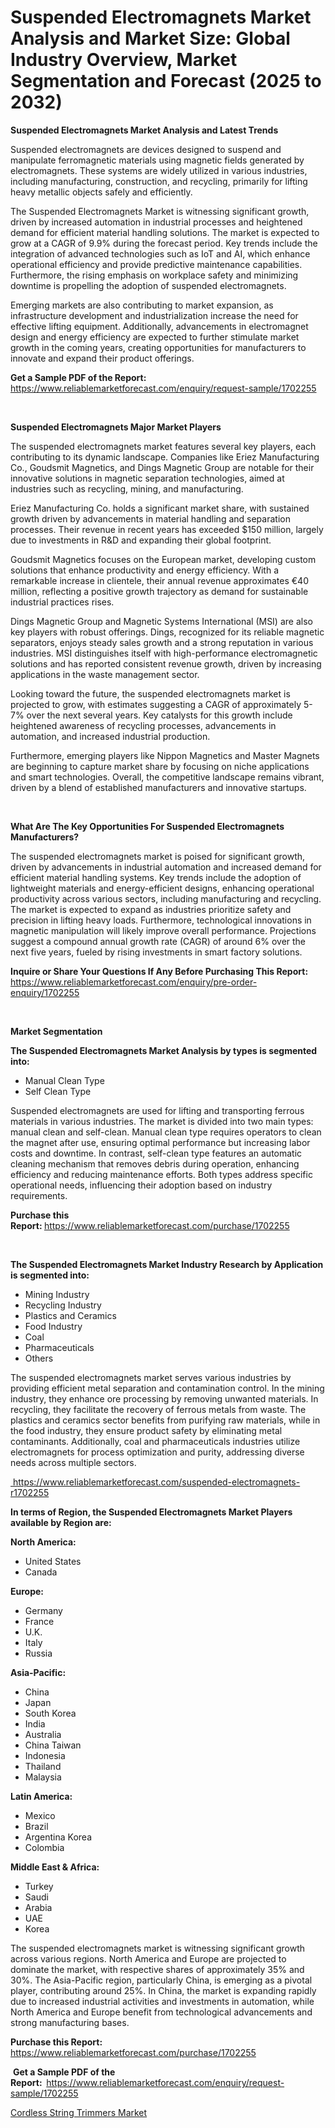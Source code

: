 <p><h1>Suspended Electromagnets Market Analysis and Market Size: Global Industry Overview, Market Segmentation and Forecast (2025 to 2032)</h1></p><p><strong>Suspended Electromagnets Market Analysis and Latest Trends</strong></p>
<p><p>Suspended electromagnets are devices designed to suspend and manipulate ferromagnetic materials using magnetic fields generated by electromagnets. These systems are widely utilized in various industries, including manufacturing, construction, and recycling, primarily for lifting heavy metallic objects safely and efficiently.</p><p>The Suspended Electromagnets Market is witnessing significant growth, driven by increased automation in industrial processes and heightened demand for efficient material handling solutions. The market is expected to grow at a CAGR of 9.9% during the forecast period. Key trends include the integration of advanced technologies such as IoT and AI, which enhance operational efficiency and provide predictive maintenance capabilities. Furthermore, the rising emphasis on workplace safety and minimizing downtime is propelling the adoption of suspended electromagnets. </p><p>Emerging markets are also contributing to market expansion, as infrastructure development and industrialization increase the need for effective lifting equipment. Additionally, advancements in electromagnet design and energy efficiency are expected to further stimulate market growth in the coming years, creating opportunities for manufacturers to innovate and expand their product offerings.</p></p>
<p><strong>Get a Sample PDF of the Report:&nbsp;</strong> <a href="https://www.reliablemarketforecast.com/enquiry/request-sample/1702255?utm_campaign=1110&utm_medium=2&utm_source=Github&utm_content=ia&utm_term=19022025&utm_id=suspended-electromagnets">https://www.reliablemarketforecast.com/enquiry/request-sample/1702255</a></p>
<p>&nbsp;</p>
<p><strong>Suspended Electromagnets Major Market Players</strong></p>
<p><p>The suspended electromagnets market features several key players, each contributing to its dynamic landscape. Companies like Eriez Manufacturing Co., Goudsmit Magnetics, and Dings Magnetic Group are notable for their innovative solutions in magnetic separation technologies, aimed at industries such as recycling, mining, and manufacturing.</p><p>Eriez Manufacturing Co. holds a significant market share, with sustained growth driven by advancements in material handling and separation processes. Their revenue in recent years has exceeded $150 million, largely due to investments in R&D and expanding their global footprint.</p><p>Goudsmit Magnetics focuses on the European market, developing custom solutions that enhance productivity and energy efficiency. With a remarkable increase in clientele, their annual revenue approximates €40 million, reflecting a positive growth trajectory as demand for sustainable industrial practices rises.</p><p>Dings Magnetic Group and Magnetic Systems International (MSI) are also key players with robust offerings. Dings, recognized for its reliable magnetic separators, enjoys steady sales growth and a strong reputation in various industries. MSI distinguishes itself with high-performance electromagnetic solutions and has reported consistent revenue growth, driven by increasing applications in the waste management sector.</p><p>Looking toward the future, the suspended electromagnets market is projected to grow, with estimates suggesting a CAGR of approximately 5-7% over the next several years. Key catalysts for this growth include heightened awareness of recycling processes, advancements in automation, and increased industrial production. </p><p>Furthermore, emerging players like Nippon Magnetics and Master Magnets are beginning to capture market share by focusing on niche applications and smart technologies. Overall, the competitive landscape remains vibrant, driven by a blend of established manufacturers and innovative startups.</p></p>
<p>&nbsp;</p>
<p><strong>What Are The Key Opportunities For Suspended Electromagnets Manufacturers?</strong></p>
<p><p>The suspended electromagnets market is poised for significant growth, driven by advancements in industrial automation and increased demand for efficient material handling systems. Key trends include the adoption of lightweight materials and energy-efficient designs, enhancing operational productivity across various sectors, including manufacturing and recycling. The market is expected to expand as industries prioritize safety and precision in lifting heavy loads. Furthermore, technological innovations in magnetic manipulation will likely improve overall performance. Projections suggest a compound annual growth rate (CAGR) of around 6% over the next five years, fueled by rising investments in smart factory solutions.</p></p>
<p><strong>Inquire or Share Your Questions If Any Before Purchasing This Report:</strong> <a href="https://www.reliablemarketforecast.com/enquiry/pre-order-enquiry/1702255?utm_campaign=1110&utm_medium=2&utm_source=Github&utm_content=ia&utm_term=19022025&utm_id=suspended-electromagnets">https://www.reliablemarketforecast.com/enquiry/pre-order-enquiry/1702255</a></p>
<p>&nbsp;</p>
<p><strong>Market Segmentation</strong></p>
<p><strong>The Suspended Electromagnets Market Analysis by types is segmented into:</strong></p>
<p><ul><li>Manual Clean Type</li><li>Self Clean Type</li></ul></p>
<p><p>Suspended electromagnets are used for lifting and transporting ferrous materials in various industries. The market is divided into two main types: manual clean and self-clean. Manual clean type requires operators to clean the magnet after use, ensuring optimal performance but increasing labor costs and downtime. In contrast, self-clean type features an automatic cleaning mechanism that removes debris during operation, enhancing efficiency and reducing maintenance efforts. Both types address specific operational needs, influencing their adoption based on industry requirements.</p></p>
<p><strong>Purchase this Report:&nbsp;</strong><a href="https://www.reliablemarketforecast.com/purchase/1702255?utm_campaign=1110&utm_medium=2&utm_source=Github&utm_content=ia&utm_term=19022025&utm_id=suspended-electromagnets">https://www.reliablemarketforecast.com/purchase/1702255</a></p>
<p>&nbsp;</p>
<p><strong>The Suspended Electromagnets Market Industry Research by Application is segmented into:</strong></p>
<p><ul><li>Mining Industry</li><li>Recycling Industry</li><li>Plastics and Ceramics</li><li>Food Industry</li><li>Coal</li><li>Pharmaceuticals</li><li>Others</li></ul></p>
<p><p>The suspended electromagnets market serves various industries by providing efficient metal separation and contamination control. In the mining industry, they enhance ore processing by removing unwanted materials. In recycling, they facilitate the recovery of ferrous metals from waste. The plastics and ceramics sector benefits from purifying raw materials, while in the food industry, they ensure product safety by eliminating metal contaminants. Additionally, coal and pharmaceuticals industries utilize electromagnets for process optimization and purity, addressing diverse needs across multiple sectors.</p></p>
<p><a href="https://www.reliablemarketforecast.com/suspended-electromagnets-r1702255?utm_campaign=1110&utm_medium=2&utm_source=Github&utm_content=ia&utm_term=19022025&utm_id=suspended-electromagnets">&nbsp;https://www.reliablemarketforecast.com/suspended-electromagnets-r1702255</a></p>
<p><strong>In terms of Region, the Suspended Electromagnets Market Players available by Region are:</strong></p>
<p>
    <p> <strong> North America: </strong>
        <ul>
            <li>United States</li>
            <li>Canada</li>
        </ul>
        </p> 
    <p> <strong> Europe: </strong>
        <ul>
            <li>Germany</li>
            <li>France</li>
            <li>U.K.</li>
            <li>Italy</li>
            <li>Russia</li>
        </ul>
        </p> 
    <p> <strong> Asia-Pacific: </strong>
        <ul>
            <li>China</li>
            <li>Japan</li>
            <li>South Korea</li>
            <li>India</li>
            <li>Australia</li>
            <li>China Taiwan</li>
            <li>Indonesia</li>
            <li>Thailand</li>
            <li>Malaysia</li>
        </ul>
        </p> 
    <p> <strong> Latin America: </strong>
        <ul>
            <li>Mexico</li>
            <li>Brazil</li>
            <li>Argentina Korea</li>
            <li>Colombia</li>
        </ul>
        </p> 
    <p> <strong> Middle East & Africa: </strong>
        <ul>
            <li>Turkey</li>
            <li>Saudi</li>
            <li>Arabia</li>
            <li>UAE</li>
            <li>Korea</li>
        </ul>
    </p>
    </p>
<p><p>The suspended electromagnets market is witnessing significant growth across various regions. North America and Europe are projected to dominate the market, with respective shares of approximately 35% and 30%. The Asia-Pacific region, particularly China, is emerging as a pivotal player, contributing around 25%. In China, the market is expanding rapidly due to increased industrial activities and investments in automation, while North America and Europe benefit from technological advancements and strong manufacturing bases.</p></p>
<p><strong>Purchase this Report: </strong><a href="https://www.reliablemarketforecast.com/purchase/1702255?utm_campaign=1110&utm_medium=2&utm_source=Github&utm_content=ia&utm_term=19022025&utm_id=suspended-electromagnets">https://www.reliablemarketforecast.com/purchase/1702255</a></p>
<p>&nbsp;<strong>Get a Sample PDF of the Report:&nbsp;&nbsp;</strong><a href="https://www.reliablemarketforecast.com/enquiry/request-sample/1702255?utm_campaign=1110&utm_medium=2&utm_source=Github&utm_content=ia&utm_term=19022025&utm_id=suspended-electromagnets">https://www.reliablemarketforecast.com/enquiry/request-sample/1702255</a></p>
<p><strong></strong></p>
<p><p><a href="https://github.com/WillieWoodard/Market-Research-Report-List-7/blob/main/cordless-string-trimmers-market.md?utm_campaign=1110&utm_medium=2&utm_source=Github&utm_content=ia&utm_term=19022025&utm_id=suspended-electromagnets">Cordless String Trimmers Market</a></p></p>